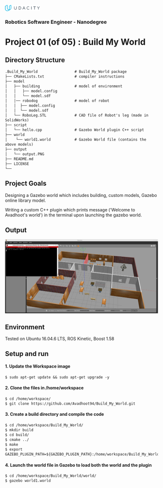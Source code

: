<img src="udacity_banner.jpg" height ="20">

### Robotics Software Engineer - Nanodegree

# Project 01 (of 05) : Build My World 
## Directory Structure
```
.Build_My_World                 # Build_My_World package
├── CMakeLists.txt              # compiler instructions  
├── model                          
│   ├── building                # model of environment
│   │   ├── model.config
│   │   └── model.sdf
│   │── robodog                 # model of robot
│   │  ├── model.config
│   │  └── model.sdf
│   └── RoboLeg.STL             # CAD file of Robot's leg (made in SolidWorks)  
├── script
│   └── hello.cpp               # Gazebo World plugin C++ script
├── world
│    └── world1.world           # Gazebo World file (contains the above models) 
├── output
│   └── output.PNG
├── README.md 
├── LICENSE
└──
```



## Project Goals
Designing a Gazebo world which includes building, custom models, Gazebo online library model.

Writing a custom C++ plugin which prints message ('Welcome to Avadhoot's world') in the terminal upon launching the gazebo world.




## Output 
<img src="output/output.PNG">


## Environment
Tested on Ubuntu 16.04.6 LTS, ROS Kinetic, Boost 1.58

## Setup and run
#### 1. Update the Workspace image
```
$ sudo apt-get update && sudo apt-get upgrade -y 
```

#### 2. Clone the files in /home/workspace
```
$ cd /home/workspace/
$ git clone https://github.com/Avadhoot94/Build_My_World.git
```
#### 3. Create a build directory and compile the code
```
$ cd /home/workspace/Build_My_World/
$ mkdir build
$ cd build/
$ cmake ../
$ make
$ export GAZEBO_PLUGIN_PATH=${GAZEBO_PLUGIN_PATH}:/home/workspace/Build_My_World/build
```

#### 4. Launch the world file in Gazebo to load both the world and the plugin
```
$ cd /home/workspace/Build_My_World/world/
$ gazebo world1.world
```
